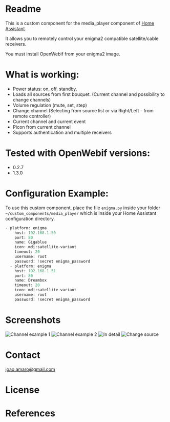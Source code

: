 # Readme

This is a custom component for the media_player component of [Home Assistant][1].

It allows you to remotely control your enigma2 compatible satellite/cable receivers.

You must install OpenWebif from your enigma2 image.

  
# What is working:
  - Power status: on, off, standby. 
  - Loads all sources from first bouquet. (Current channel and possibility to change channels)
  - Volume regulation (mute, set, step)
  - Change channel (Selecting from source list or via Right/Left - from remote controller)
  - Current channel and current event
  - Picon from current channel
  - Supports authentication and multiple receivers
    
# Tested with OpenWebif versions:
  - 0.2.7
  - 1.3.0

# Configuration Example:
To use this custom component, place the file `enigma.py` inside your folder `~/custom_components/media_player` which is inside your Home Assistant configuration directory.

``` python
- platform: enigma
    host: 192.168.1.50
    port: 80
    name: Gigablue
    icon: mdi:satellite-variant
    timeout: 20
    username: root
    password: !secret enigma_password
  - platform: enigma
    host: 192.168.1.51
    port: 80
    name: Dreambox
    timeout: 20
    icon: mdi:satellite-variant
    username: root
    password: !secret enigma_password
```
# Screenshots

![Channel example 1](../master/screenshots/1.png)
![Channel example 2](../master/screenshots/2.png)
![In detail](../master/screenshots/3.png)
![Change source](../master/screenshots/4.png)

# Contact
joao.amaro@gmail.com

# License

# References

[1]: https://home-assistant.io

